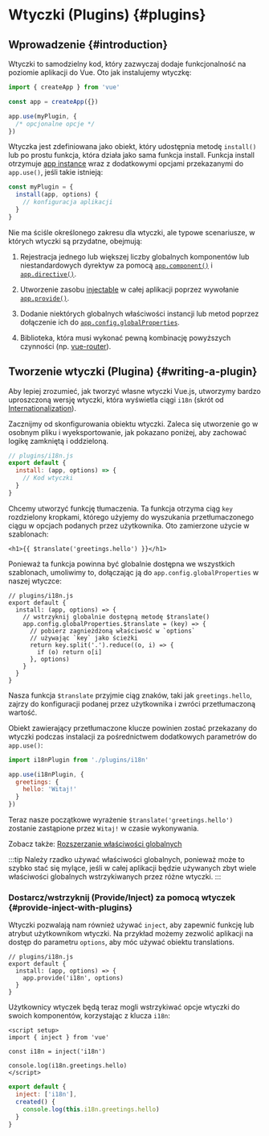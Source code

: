 ﻿# Wtyczki (Plugins) {#plugins}

## Wprowadzenie {#introduction}

Wtyczki to samodzielny kod, który zazwyczaj dodaje funkcjonalność na poziomie aplikacji do Vue. Oto jak instalujemy wtyczkę:

```js
import { createApp } from 'vue'

const app = createApp({})

app.use(myPlugin, {
  /* opcjonalne opcje */
})
```

Wtyczka jest zdefiniowana jako obiekt, który udostępnia metodę `install()` lub po prostu funkcja, która działa jako sama funkcja install. Funkcja install otrzymuje [app instance](/api/application) wraz z dodatkowymi opcjami przekazanymi do `app.use()`, jeśli takie istnieją:

```js
const myPlugin = {
  install(app, options) {
    // konfiguracja aplikacji
  }
}
```

Nie ma ściśle określonego zakresu dla wtyczki, ale typowe scenariusze, w których wtyczki są przydatne, obejmują:

1. Rejestracja jednego lub większej liczby globalnych komponentów lub niestandardowych dyrektyw za pomocą [`app.component()`](/api/application#app-component) i [`app.directive()`](/api/application#app-directive).

2. Utworzenie zasobu [injectable](/guide/components/provide-inject) w całej aplikacji poprzez wywołanie [`app.provide()`](/api/application#app-provide).

3. Dodanie niektórych globalnych właściwości instancji lub metod poprzez dołączenie ich do [`app.config.globalProperties`](/api/application#app-config-globalproperties).

4. Biblioteka, która musi wykonać pewną kombinację powyższych czynności (np. [vue-router](https://github.com/vuejs/vue-router-next)).

## Tworzenie wtyczki (Plugina) {#writing-a-plugin}

Aby lepiej zrozumieć, jak tworzyć własne wtyczki Vue.js, utworzymy bardzo uproszczoną wersję wtyczki, która wyświetla ciągi `i18n` (skrót od [Internationalization](https://en.wikipedia.org/wiki/Internationalization_and_localization)).

Zacznijmy od skonfigurowania obiektu wtyczki. Zaleca się utworzenie go w osobnym pliku i wyeksportowanie, jak pokazano poniżej, aby zachować logikę zamkniętą i oddzieloną.

```js
// plugins/i18n.js
export default {
  install: (app, options) => {
    // Kod wtyczki
  }
}
```

Chcemy utworzyć funkcję tłumaczenia. Ta funkcja otrzyma ciąg `key` rozdzielony kropkami, którego użyjemy do wyszukania przetłumaczonego ciągu w opcjach podanych przez użytkownika. Oto zamierzone użycie w szablonach:

```vue-html
<h1>{{ $translate('greetings.hello') }}</h1>
```

Ponieważ ta funkcja powinna być globalnie dostępna we wszystkich szablonach, umoliwimy to, dołączając ją do `app.config.globalProperties` w naszej wtyczce:

```js{4-11}
// plugins/i18n.js
export default {
  install: (app, options) => {
    // wstrzyknij globalnie dostępną metodę $translate()
    app.config.globalProperties.$translate = (key) => {
      // pobierz zagnieżdżoną właściwość w `options`
      // używając `key` jako ścieżki
      return key.split('.').reduce((o, i) => {
        if (o) return o[i]
      }, options)
    }
  }
}
```

Nasza funkcja `$translate` przyjmie ciąg znaków, taki jak `greetings.hello`, zajrzy do konfiguracji podanej przez użytkownika i zwróci przetłumaczoną wartość.

Obiekt zawierający przetłumaczone klucze powinien zostać przekazany do wtyczki podczas instalacji za pośrednictwem dodatkowych parametrów do `app.use()`:

```js
import i18nPlugin from './plugins/i18n'

app.use(i18nPlugin, {
  greetings: {
    hello: 'Witaj!'
  }
})
```

Teraz nasze początkowe wyrażenie `$translate('greetings.hello')` zostanie zastąpione przez `Witaj!` w czasie wykonywania.

Zobacz także: [Rozszerzanie właściwości globalnych](/guide/typescript/options-api#augmenting-global-properties) <sup class="vt-badge ts" />

:::tip
Należy rzadko używać właściwości globalnych, ponieważ może to szybko stać się mylące, jeśli w całej aplikacji będzie używanych zbyt wiele właściwości globalnych wstrzykiwanych przez różne wtyczki.
:::

### Dostarcz/wstrzyknij (Provide/Inject) za pomocą wtyczek {#provide-inject-with-plugins}

Wtyczki pozwalają nam również używać `inject`, aby zapewnić funkcję lub atrybut użytkownikom wtyczki. Na przykład możemy zezwolić aplikacji na dostęp do parametru `options`, aby móc używać obiektu translations.

```js{10}
// plugins/i18n.js
export default {
  install: (app, options) => {
    app.provide('i18n', options)
  }
}
```

Użytkownicy wtyczek będą teraz mogli wstrzykiwać opcje wtyczki do swoich komponentów, korzystając z klucza `i18n`:

<div class="composition-api">

```vue
<script setup>
import { inject } from 'vue'

const i18n = inject('i18n')

console.log(i18n.greetings.hello)
</script>
```

</div>
<div class="options-api">

```js
export default {
  inject: ['i18n'],
  created() {
    console.log(this.i18n.greetings.hello)
  }
}
```

</div>
